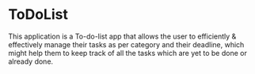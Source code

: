 # ToDoList
This application is a To-do-list app that allows the user to efficiently & effectively manage
their tasks as per category and their deadline, which might help them to keep track of all the
tasks which are yet to be done or already done.
